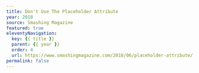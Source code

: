 ```yaml
---
title: Don't Use The Placeholder Attribute
year: 2018
source: Smashing Magazine
featured: true
eleventyNavigation:
  key: {{ title }}
  parent: {{ year }}
  order: 4
  url: https://www.smashingmagazine.com/2018/06/placeholder-attribute/
permalink: false
---
```

